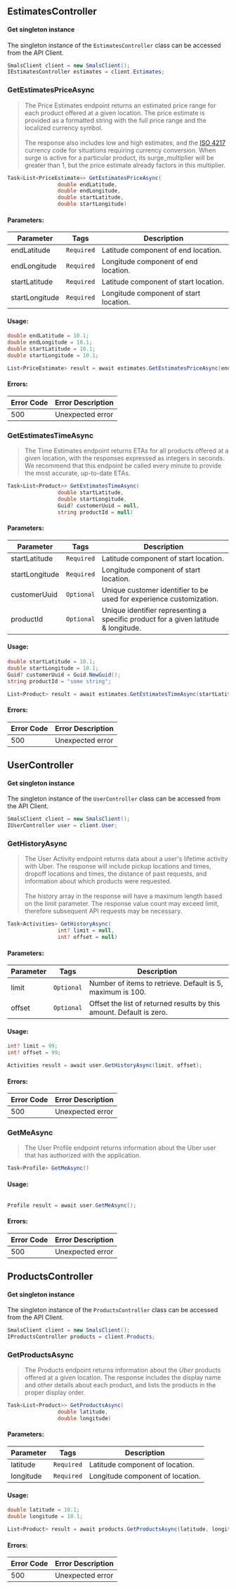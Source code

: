 ## EstimatesController

#### Get singleton instance
The singleton instance of the ``` EstimatesController ``` class can be accessed from the API Client.
```csharp
SmalsClient client = new SmalsClient();
IEstimatesController estimates = client.Estimates;
```

### GetEstimatesPriceAsync

> The Price Estimates endpoint returns an estimated price range
> for each product offered at a given location. The price estimate is
> provided as a formatted string with the full price range and the localized
> currency symbol.<br><br>The response also includes low and high estimates,
> and the [ISO 4217](http://en.wikipedia.org/wiki/ISO_4217) currency code for
> situations requiring currency conversion. When surge is active for a particular
> product, its surge_multiplier will be greater than 1, but the price estimate
> already factors in this multiplier.
> 

```csharp
Task<List<PriceEstimate>> GetEstimatesPriceAsync(
                double endLatitude,
                double endLongitude,
                double startLatitude,
                double startLongitude)
```

#### Parameters: 

| Parameter | Tags | Description |
|-----------|------|-------------|
| endLatitude |  ``` Required ```  | Latitude component of end location. |
| endLongitude |  ``` Required ```  | Longitude component of end location. |
| startLatitude |  ``` Required ```  | Latitude component of start location. |
| startLongitude |  ``` Required ```  | Longitude component of start location. |



#### Usage:
```csharp
double endLatitude = 10.1;
double endLongitude = 10.1;
double startLatitude = 10.1;
double startLongitude = 10.1;

List<PriceEstimate> result = await estimates.GetEstimatesPriceAsync(endLatitude, endLongitude, startLatitude, startLongitude);

```


#### Errors: 
| Error Code | Error Description |
|------------|-------------------|
| 500 | Unexpected error |





### GetEstimatesTimeAsync

> The Time Estimates endpoint returns ETAs for all products offered at a given location, with the responses expressed as integers in seconds. We recommend that this endpoint be called every minute to provide the most accurate, up-to-date ETAs.

```csharp
Task<List<Product>> GetEstimatesTimeAsync(
                double startLatitude,
                double startLongitude,
                Guid? customerUuid = null,
                string productId = null)
```

#### Parameters: 

| Parameter | Tags | Description |
|-----------|------|-------------|
| startLatitude |  ``` Required ```  | Latitude component of start location. |
| startLongitude |  ``` Required ```  | Longitude component of start location. |
| customerUuid |  ``` Optional ```  | Unique customer identifier to be used for experience customization. |
| productId |  ``` Optional ```  | Unique identifier representing a specific product for a given latitude & longitude. |



#### Usage:
```csharp
double startLatitude = 10.1;
double startLongitude = 10.1;
Guid? customerUuid = Guid.NewGuid();
string productId = "some string";

List<Product> result = await estimates.GetEstimatesTimeAsync(startLatitude, startLongitude, customerUuid, productId);

```


#### Errors: 
| Error Code | Error Description |
|------------|-------------------|
| 500 | Unexpected error |





## UserController

#### Get singleton instance
The singleton instance of the ``` UserController ``` class can be accessed from the API Client.
```csharp
SmalsClient client = new SmalsClient();
IUserController user = client.User;
```

### GetHistoryAsync

> The User Activity endpoint returns data about a user's lifetime activity with Uber. The response will include pickup locations and times, dropoff locations and times, the distance of past requests, and information about which products were requested.<br><br>The history array in the response will have a maximum length based on the limit parameter. The response value count may exceed limit, therefore subsequent API requests may be necessary.

```csharp
Task<Activities> GetHistoryAsync(
                int? limit = null,
                int? offset = null)
```

#### Parameters: 

| Parameter | Tags | Description |
|-----------|------|-------------|
| limit |  ``` Optional ```  | Number of items to retrieve. Default is 5, maximum is 100. |
| offset |  ``` Optional ```  | Offset the list of returned results by this amount. Default is zero. |



#### Usage:
```csharp
int? limit = 99;
int? offset = 99;

Activities result = await user.GetHistoryAsync(limit, offset);

```


#### Errors: 
| Error Code | Error Description |
|------------|-------------------|
| 500 | Unexpected error |





### GetMeAsync

> The User Profile endpoint returns information about the Uber user that has authorized with the application.

```csharp
Task<Profile> GetMeAsync()
```

#### Usage:
```csharp

Profile result = await user.GetMeAsync();

```


#### Errors: 
| Error Code | Error Description |
|------------|-------------------|
| 500 | Unexpected error |





## ProductsController

#### Get singleton instance
The singleton instance of the ``` ProductsController ``` class can be accessed from the API Client.
```csharp
SmalsClient client = new SmalsClient();
IProductsController products = client.Products;
```

### GetProductsAsync

> The Products endpoint returns information about the *Uber* products
> offered at a given location. The response includes the display name
> and other details about each product, and lists the products in the
> proper display order.
> 

```csharp
Task<List<Product>> GetProductsAsync(
                double latitude,
                double longitude)
```

#### Parameters: 

| Parameter | Tags | Description |
|-----------|------|-------------|
| latitude |  ``` Required ```  | Latitude component of location. |
| longitude |  ``` Required ```  | Longitude component of location. |



#### Usage:
```csharp
double latitude = 10.1;
double longitude = 10.1;

List<Product> result = await products.GetProductsAsync(latitude, longitude);

```


#### Errors: 
| Error Code | Error Description |
|------------|-------------------|
| 500 | Unexpected error |





